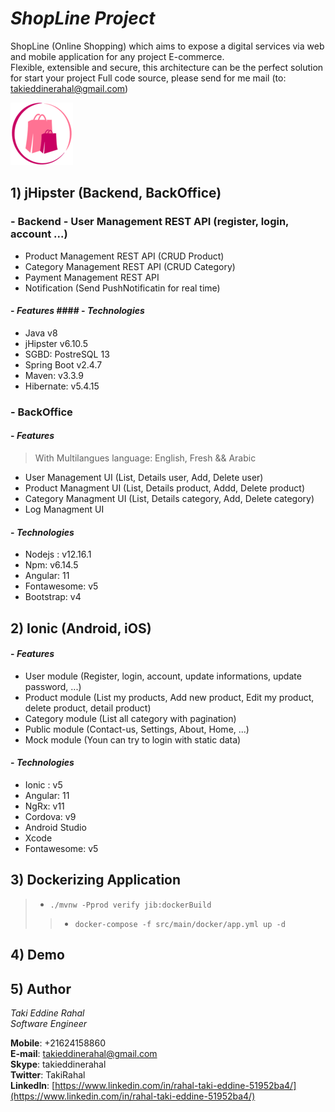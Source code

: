 
  
    
# ***ShopLine Project***   
ShopLine (Online Shopping) which aims to expose a digital services via web and mobile application for any project E-commerce.  
Flexible, extensible and secure, this architecture can be the perfect solution for start your project 
Full code source, please send for me mail (to: takieddinerahal@gmail.com) 
  
![](https://github.com/TakiRahal/ShopLineProject/blob/main/EcommerceMobile/src/assets/imgs/logo.png)  
  
    
## 1) jHipster (Backend, BackOffice)    
 ###  - Backend - User Management REST API (register, login, account ...)  
- Product Management REST API (CRUD Product)  
- Category Management REST API (CRUD Category)  
- Payment Management REST API  
- Notification (Send PushNotificatin for real time)  
#### - *Features* #### - *Technologies*    
 - Java v8    
- jHipster v6.10.5    
- SGBD: PostreSQL 13    
- Spring Boot v2.4.7   
- Maven: v3.3.9    
- Hibernate: v5.4.15    
    
     
###  - BackOffice    
#### - *Features* 

>  With Multilangues language: English, Fresh && Arabic

  
- User Management UI (List, Details user, Add, Delete user)  
- Product Managment UI (List, Details product, Addd, Delete product)  
- Category Managment UI (List, Details category, Add, Delete category)  
- Log Managment UI  
  
#### - *Technologies*    
- Nodejs : v12.16.1  
- Npm: v6.14.5
- Angular: 11    
- Fontawesome: v5    
- Bootstrap: v4    
    
## 2) Ionic (Android, iOS)  
#### - *Features* 

- User module (Register, login, account, update informations, update password, ...)
- Product module (List my products, Add new product, Edit my product, delete product, detail product)
- Category module (List all category  with pagination)  
- Public module (Contact-us, Settings, About, Home, ...)
- Mock module (Youn can try to login with static data)
  
#### - *Technologies*    
- Ionic : v5 
- Angular: 11   
- NgRx: v11
- Cordova: v9
- Android Studio
- Xcode 
- Fontawesome: v5    
  
## 3) Dockerizing Application   
    
> - `./mvnw -Pprod verify jib:dockerBuild`  
> > - `docker-compose -f src/main/docker/app.yml up -d`  
  
## 4) Demo  
  
## 5) Author  
  
*Taki Eddine Rahal*  
*Software Engineer*  
  
**Mobile**: +21624158860  
**E-mail**: [takieddinerahal@gmail.com](mailto:takieddinerahal@gmail.com)    
**Skype**: takieddinerahal    
**Twitter**: TakiRahal  
**LinkedIn**: [https://www.linkedin.com/in/rahal-taki-eddine-51952ba4/](https://www.linkedin.com/in/rahal-taki-eddine-51952ba4/)